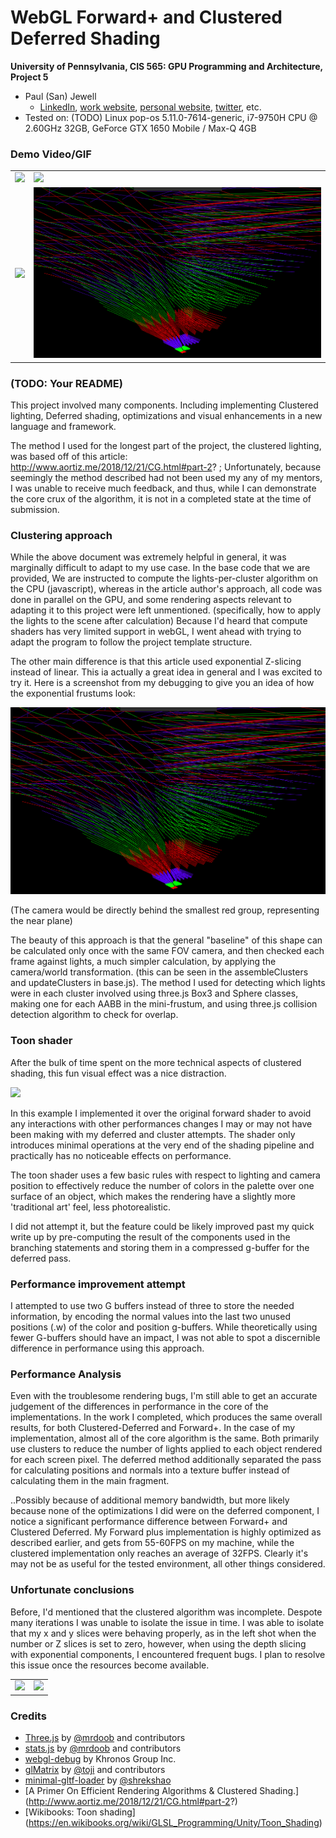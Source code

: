 WebGL Forward+ and Clustered Deferred Shading
======================

**University of Pennsylvania, CIS 565: GPU Programming and Architecture, Project 5**

* Paul (San) Jewell
  * [LinkedIn](https://www.linkedin.com/in/paul-jewell-2aba7379), [work website](
    https://www.biociphers.org/paul-jewell-lab-member), [personal website](https://gitlab.com/inklabapp), [twitter](https://twitter.com/inklabapp), etc.
* Tested on: (TODO) Linux pop-os 5.11.0-7614-generic, i7-9750H CPU @ 2.60GHz 32GB, GeForce GTX 1650 Mobile / Max-Q 4GB

[comment]: <> (### Live Online)

[comment]: <> ([![]&#40;img/thumb.png&#41;]&#40;http://TODO.github.io/Project5-WebGL-Forward-Plus-and-Clustered-Deferred&#41;)

### Demo Video/GIF

|       |  |
| ----------- | ----------- |
| ![](images/forward1.gif)      | ![](images/buggy2.gif)       |
| ![](images/toon1.gif)   | ![](images/debug_frust.png)        |

### (TODO: Your README)

This project involved many components. Including implementing Clustered lighting, Deferred shading,
optimizations and visual enhancements in a new language and framework. 

The method I used for the longest part of the project, the clustered lighting, was based off of this article:
http://www.aortiz.me/2018/12/21/CG.html#part-2? ; Unfortunately, because seemingly the method described had not been
used my any of my mentors, I was unable to receive much feedback, and thus, while I can demonstrate the core
crux of the algorithm, it is not in a completed state at the time of submission. 

### Clustering approach

While the above document was extremely helpful in general, it was marginally difficult to adapt to my use case. In the 
base code that we are provided, We are instructed to compute the lights-per-cluster algorithm on the CPU (javascript), 
whereas in the article author's approach, all code was done in parallel on the GPU, and some rendering aspects relevant
to adapting it to this project were left unmentioned. (specifically, how to apply the lights to the scene after calculation)
Because I'd heard that compute shaders has very limited support in webGL, I went ahead with trying to adapt the program
to follow the project template structure. 

The other main difference is that this article used exponential Z-slicing instead of linear. This ia actually a great idea
in general and I was excited to try it. Here is a screenshot from my debugging to give you an idea of how the exponential
frustums look:

![](images/debug_frust.png)

(The camera would be directly behind the smallest red group, representing the near plane)

The beauty of this approach is that the general "baseline" of this shape can be calculated only once with the same FOV 
camera, and then checked each frame against lights, a much simpler calculation, by applying the camera/world transformation.
(this can be seen in the assembleClusters and updateClusters in base.js). The method I used for detecting which lights were 
in each cluster involved using three.js Box3 and Sphere classes, making one for each AABB in the mini-frustum, and using 
three.js collision detection algorithm to check for overlap. 

### Toon shader

After the bulk of time spent on the more technical aspects of clustered shading, this fun visual effect was a nice distraction.

![](images/toon1.gif)

In this example I implemented it over the original forward shader to avoid any interactions with other performances changes
I may or may not have been making with my deferred and cluster attempts. The shader only introduces minimal operations at the 
very end of the shading pipeline and practically has no noticeable effects on performance.

The toon shader uses a few basic rules with respect to lighting and camera position to effectively reduce the number of colors
in the palette over one surface of an object, which makes the rendering have a slightly more 'traditional art' feel, 
less photorealistic. 

I did not attempt it, but the feature could be likely improved past my quick write up by pre-computing the result of
the components used in the branching statements and storing them in a compressed g-buffer for the deferred pass. 

### Performance improvement attempt

I attempted to use two G buffers instead of three to store the needed information, by encoding the normal values
into the last two unused positions (.w) of the color and position g-buffers. While theoretically using fewer G-buffers
should have an impact, I was not able to spot a discernible difference in performance using this approach. 


### Performance Analysis

Even with the troublesome rendering bugs, I'm still able to get an accurate judgement of the differences in performance 
in the core of the implementations. In the work I completed, which produces the same overall results, for both Clustered-Deferred
and Forward+. In the case of my implementation, almost all of the core algorithm is the same. Both primarily use clusters
to reduce the number of lights applied to each object rendered for each screen pixel. The deferred method additionally separated
the pass for calculating positions and normals into a texture buffer instead of calculating them in the main fragment. 

..Possibly because of additional memory bandwidth, but more likely because none of the optimizations I did were on the 
deferred component, I notice a significant performance difference between Forward+ and Clustered Deferred. My Forward
plus implementation is highly optimized as described earlier, and gets from 55-60FPS on my machine, while the clustered
implementation only reaches an average of 32FPS. Clearly it's may not be as useful for the tested environment, all other
things considered. 

### Unfortunate conclusions

Before, I'd mentioned that the clustered algorithm was incomplete. Despote many iterations I was unable to isolate the 
issue in time. I was able to isolate that my x and y slices were behaving properly, as in the left shot when the number
or Z slices is set to zero, however, when using the depth slicing with exponential components, I encountered frequent bugs.
I plan to resolve this issue once the resources become available. 

|       |  |
| ----------- | ----------- |
| ![](images/buggy1.gif)      | ![](images/buggy2.gif)       |


### Credits

* [Three.js](https://github.com/mrdoob/three.js) by [@mrdoob](https://github.com/mrdoob) and contributors
* [stats.js](https://github.com/mrdoob/stats.js) by [@mrdoob](https://github.com/mrdoob) and contributors
* [webgl-debug](https://github.com/KhronosGroup/WebGLDeveloperTools) by Khronos Group Inc.
* [glMatrix](https://github.com/toji/gl-matrix) by [@toji](https://github.com/toji) and contributors
* [minimal-gltf-loader](https://github.com/shrekshao/minimal-gltf-loader) by [@shrekshao](https://github.com/shrekshao)
* [A Primer On Efficient Rendering Algorithms & Clustered Shading.] (http://www.aortiz.me/2018/12/21/CG.html#part-2?)
* [Wikibooks: Toon shading] (https://en.wikibooks.org/wiki/GLSL_Programming/Unity/Toon_Shading)

